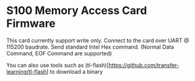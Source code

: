 # S100 Memory Access Card Firmware

This card currently support write only. Connect to the card over UART @ 115200
baudrate. Send standard Intel Hex command. (Normal Data Command, EOF Command are
supported)

You can also use tools such as (tl-flash)[https://github.com/transfer-learning/tl-flash]
to download a binary
